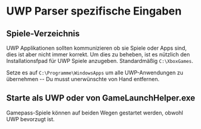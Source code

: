 # UWP Parser spezifische Eingaben

## Spiele-Verzeichnis

UWP Applikationen sollten kommunizieren ob sie Spiele oder Apps sind, dies ist aber nicht immer korrekt. Um dies zu beheben, ist es nützlich den Installationsfpad für UWP Spiele anzugeben. Standardmäßig `C:\XboxGames`.

Setze es auf `C:\Programme\WindowsApps` um alle UWP-Anwendungen zu übernehmen -- Du musst unerwünschte von Hand entfernen.

## Starte als UWP oder von GameLaunchHelper.exe

Gamepass-Spiele können auf beiden Wegen gestartet werden, obwohl UWP bevorzugt ist.
